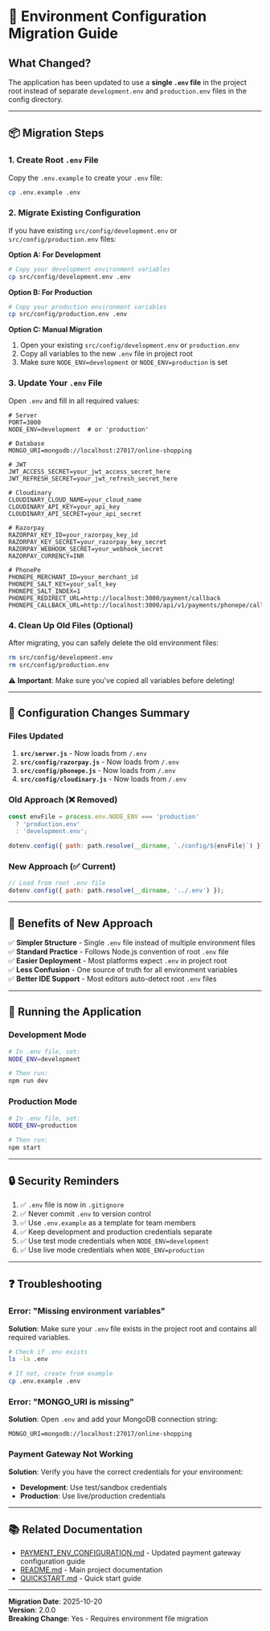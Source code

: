 # 🔄 Environment Configuration Migration Guide

## What Changed?

The application has been updated to use a **single `.env` file** in the project root instead of separate `development.env` and `production.env` files in the config directory.

---

## 📦 Migration Steps

### 1. Create Root `.env` File

Copy the `.env.example` to create your `.env` file:

```bash
cp .env.example .env
```

### 2. Migrate Existing Configuration

If you have existing `src/config/development.env` or `src/config/production.env` files:

**Option A: For Development**
```bash
# Copy your development environment variables
cp src/config/development.env .env
```

**Option B: For Production**
```bash
# Copy your production environment variables
cp src/config/production.env .env
```

**Option C: Manual Migration**
1. Open your existing `src/config/development.env` or `production.env`
2. Copy all variables to the new `.env` file in project root
3. Make sure `NODE_ENV=development` or `NODE_ENV=production` is set

### 3. Update Your `.env` File

Open `.env` and fill in all required values:

```env
# Server
PORT=3000
NODE_ENV=development  # or 'production'

# Database
MONGO_URI=mongodb://localhost:27017/online-shopping

# JWT
JWT_ACCESS_SECRET=your_jwt_access_secret_here
JWT_REFRESH_SECRET=your_jwt_refresh_secret_here

# Cloudinary
CLOUDINARY_CLOUD_NAME=your_cloud_name
CLOUDINARY_API_KEY=your_api_key
CLOUDINARY_API_SECRET=your_api_secret

# Razorpay
RAZORPAY_KEY_ID=your_razorpay_key_id
RAZORPAY_KEY_SECRET=your_razorpay_key_secret
RAZORPAY_WEBHOOK_SECRET=your_webhook_secret
RAZORPAY_CURRENCY=INR

# PhonePe
PHONEPE_MERCHANT_ID=your_merchant_id
PHONEPE_SALT_KEY=your_salt_key
PHONEPE_SALT_INDEX=1
PHONEPE_REDIRECT_URL=http://localhost:3000/payment/callback
PHONEPE_CALLBACK_URL=http://localhost:3000/api/v1/payments/phonepe/callback
```

### 4. Clean Up Old Files (Optional)

After migrating, you can safely delete the old environment files:

```bash
rm src/config/development.env
rm src/config/production.env
```

⚠️ **Important**: Make sure you've copied all variables before deleting!

---

## 🔧 Configuration Changes Summary

### Files Updated

1. **`src/server.js`** - Now loads from `/.env`
2. **`src/config/razorpay.js`** - Now loads from `/.env`
3. **`src/config/phonepe.js`** - Now loads from `/.env`
4. **`src/config/cloudinary.js`** - Now loads from `/.env`

### Old Approach (❌ Removed)
```javascript
const envFile = process.env.NODE_ENV === 'production'
  ? 'production.env'
  : 'development.env';

dotenv.config({ path: path.resolve(__dirname, `./config/${envFile}`) });
```

### New Approach (✅ Current)
```javascript
// Load from root .env file
dotenv.config({ path: path.resolve(__dirname, '../.env') });
```

---

## 🎯 Benefits of New Approach

✅ **Simpler Structure** - Single `.env` file instead of multiple environment files  
✅ **Standard Practice** - Follows Node.js convention of root `.env` file  
✅ **Easier Deployment** - Most platforms expect `.env` in project root  
✅ **Less Confusion** - One source of truth for all environment variables  
✅ **Better IDE Support** - Most editors auto-detect root `.env` files  

---

## 🚀 Running the Application

### Development Mode
```bash
# In .env file, set:
NODE_ENV=development

# Then run:
npm run dev
```

### Production Mode
```bash
# In .env file, set:
NODE_ENV=production

# Then run:
npm start
```

---

## 🔒 Security Reminders

1. ✅ `.env` file is now in `.gitignore`
2. ✅ Never commit `.env` to version control
3. ✅ Use `.env.example` as a template for team members
4. ✅ Keep development and production credentials separate
5. ✅ Use test mode credentials when `NODE_ENV=development`
6. ✅ Use live mode credentials when `NODE_ENV=production`

---

## ❓ Troubleshooting

### Error: "Missing environment variables"

**Solution**: Make sure your `.env` file exists in the project root and contains all required variables.

```bash
# Check if .env exists
ls -la .env

# If not, create from example
cp .env.example .env
```

### Error: "MONGO_URI is missing"

**Solution**: Open `.env` and add your MongoDB connection string:

```env
MONGO_URI=mongodb://localhost:27017/online-shopping
```

### Payment Gateway Not Working

**Solution**: Verify you have the correct credentials for your environment:

- **Development**: Use test/sandbox credentials
- **Production**: Use live/production credentials

---

## 📚 Related Documentation

- [PAYMENT_ENV_CONFIGURATION.md](PAYMENT_ENV_CONFIGURATION.md) - Updated payment gateway configuration guide
- [README.md](readme.md) - Main project documentation
- [QUICKSTART.md](QUICKSTART.md) - Quick start guide

---

**Migration Date**: 2025-10-20  
**Version**: 2.0.0  
**Breaking Change**: Yes - Requires environment file migration

